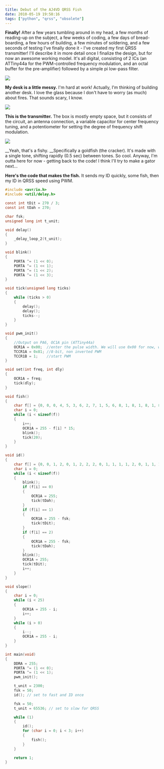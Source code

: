 ```yaml
---
title: Debut of the AJ4VD QRSS Fish
date: 2010-05-19 19:58:16
tags: ["python", "qrss", "obsolete"]
---
```




__Finally!__ After a few years tumbling around in my head, a few months of reading-up on the subject, a few weeks of coding, a few days of bread-boarding, a few hours of building, a few minutes of soldering, and a few seconds of testing I've finally done it - I've created my first QRSS transmitter! I'll describe it in more detail once I finalize the design, but for now an awesome working model. It's all digital, consisting of 2 ICs (an ATTiny44a for the PWM-controlled frequency modulation, and an octal buffer for the pre-amplifier) followed by a simple pi low-pass filter.

<div class="text-center img-border">

![](https://swharden.com/static/2010/05/19/qrss-desk.jpg)

</div>

__My desk is a little messy.__ I'm hard at work! Actually, I'm thinking of building another desk. I love the glass because I don't have to worry (as much) about fires. That sounds scary, I know.

<div class="text-center img-border">

![](https://swharden.com/static/2010/05/19/qrss-transmitter.jpg)

</div>

__This is the transmitter.__ The box is mostly empty space, but it consists of the circuit, an antenna connection, a variable capacitor for center frequency tuning, and a potentiometer for setting the degree of frequency shift modulation.

<div class="text-center img-border">

![](https://swharden.com/static/2010/05/19/qrss-fish.png)

</div>

__Yeah, that's a fishy. __Specifically a goldfish (the cracker). It's made with a single tone, shifting rapidly (0.5 sec) between tones. So cool. Anyway, I'm outta here for now - getting back to the code! I think I'll try to make a gator next...

__Here's the code that makes the fish.__ It sends my ID quickly, some fish, then my ID in QRSS speed using PWM.

```c
#include <avr/io.h>
#include <util/delay.h>

const int tDit = 270 / 3;
const int tDah = 270;

char fsk;
unsigned long int t_unit;

void delay()
{
    _delay_loop_2(t_unit);
}

void blink()
{
    PORTA ^= (1 << 0);
    PORTA ^= (1 << 1);
    PORTA ^= (1 << 2);
    PORTA ^= (1 << 3);
}

void tick(unsigned long ticks)
{
    while (ticks > 0)
    {
        delay();
        delay();
        ticks--;
    }
}

void pwm_init()
{
    //Output on PA6, OC1A pin (ATTiny44a)
    OCR1A = 0x00;  //enter the pulse width. We will use 0x00 for now, which is 0 power.
    TCCR1A = 0x81; //8-bit, non inverted PWM
    TCCR1B = 1;    //start PWM
}

void set(int freq, int dly)
{
    OCR1A = freq;
    tick(dly);
}

void fish()
{
    char f[] = {0, 0, 0, 4, 5, 3, 6, 2, 7, 1, 5, 6, 8, 1, 8, 1, 8, 1, 8, 1, 8, 2, 7, 3, 6, 2, 7, 1, 8, 1, 8, 4, 5, 2, 3, 6, 7, 0, 0, 0};
    char i = 0;
    while (i < sizeof(f))
    {
        i++;
        OCR1A = 255 - f[i] * 15;
        blink();
        tick(20);
    }
}

void id()
{
    char f[] = {0, 0, 1, 2, 0, 1, 2, 2, 2, 0, 1, 1, 1, 1, 2, 0, 1, 1, 1, 2, 0, 2, 1, 1, 0, 0};
    char i = 0;
    while (i < sizeof(f))
    {
        blink();
        if (f[i] == 0)
        {
            OCR1A = 255;
            tick(tDah);
        }
        if (f[i] == 1)
        {
            OCR1A = 255 - fsk;
            tick(tDit);
        }
        if (f[i] == 2)
        {
            OCR1A = 255 - fsk;
            tick(tDah);
        }
        blink();
        OCR1A = 255;
        tick(tDit);
        i++;
    }
}

void slope()
{
    char i = 0;
    while (i < 25)
    {
        OCR1A = 255 - i;
        i++;
    }
    while (i > 0)
    {
        i--;
        OCR1A = 255 - i;
    }
}

int main(void)
{
    DDRA = 255;
    PORTA ^= (1 << 0);
    PORTA ^= (1 << 1);
    pwm_init();

    t_unit = 2300;
    fsk = 50;
    id(); // set to fast and ID once

    fsk = 50;
    t_unit = 65536; // set to slow for QRSS

    while (1)
    {
        id();
        for (char i = 0; i < 3; i++)
        {
            fish();
        }
    }

    return 1;
}
```

